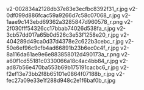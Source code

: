 v2-002834a2128db37e83e3ecfbc8392f31_r.jpg
v2-0df099d886fcac59a9266d7c58c07068_r.jpg
v2-1aae9c143ebd69362a3285847d960578_r.png
v2-2f030fff54326cc17bbab74026d538fa_r.jpg
v2-3cb57dd017a65b0d526c3e53f1258e20_r.jpg
v2-404289d49ca0d37d4378e2c622b3cebc_r.jpg
v2-50e6ef96c9cfb4ad66891b23b6ec0c4f_r.jpg
v2-8a116da61ae9e6e883858012d490173a_r.png
v2-a60f1cd55181c0330066a18c4ac4bb84_r.jpg
v2-ad87b56e470ba553b69b175191cacbc6_r.jpg
v2-f2ef13e73bb2f8b65101e0864f07188b_r.jpg
v2-fec27a09e33e1f288d948c2e1f6baf0b_r.jpg

